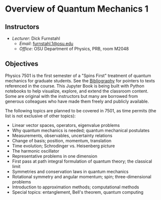 # Overview of Quantum Mechanics 1


## Instructors
* _Lecturer_: Dick Furnstahl
  * _Email_: furnstahl.1@osu.edu
  * _Office_: OSU Department of Physics, PRB, room M2048
  
<!-- !split -->


## Objectives

Physics 7501 is the first semester of a "Spins First" treatment of quantum mechanics for graduate students. See the [Bibliography](../zbibliography.md) for pointers to texts referenced in the course. This Jupyter Book is being built with Python notebooks to help visualize, explore, and extend the classroom content. Some are original with the instructors but many are borrowed from generous colleagues who have made them freely and publicly available.

The following topics are planned to be covered in 7501, as time permits (the list is not exclusive of other topics):

* Linear vector spaces, operators, eigenvalue problems
* Why quantum mechanics is needed; quantum mechanical postulates
* Measurements, observables, uncertainty relations
* Change of basis; position, momentum, translation
* Time evolution; Schrodinger vs. Heisenberg picture
* The harmonic oscillator
* Representative problems in one dimension
* First pass at path integral formulation of quantum theory; the classical limit
* Symmetries and conservation laws in quantum mechanics
* Rotational symmetry and angular momentum; spin; three-dimensional problems
* Introduction to approximation methods; computational methods
* Special topics: entanglement, Bell's theorem, quantum computing